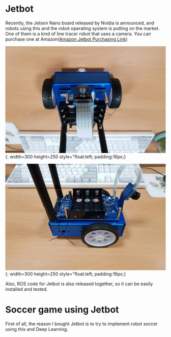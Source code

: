 # Jetbot 
Recently, the Jetson Nano board released by Nvidia is announced, and robots using this and the robot operating system is putting on the market. One of them is a kind of line tracer robot that uses a camera. You can purchase one at Amazon([Amazon  Jetbot Purchasing Link](https://www.amazon.com/gp/product/B07WMZ3KLY/ref=ppx_yo_dt_b_asin_title_o03_s00?ie=UTF8&psc=1))

![jetbot_image_1](/assets/jetbot_resize_1.jpg){: width=300 height=250 style="float:left; padding:16px;}

![jetbot_image_2](/assets/jetbot_resize_2.jpg){: width=300 height=250 style="float:left; padding:16px;}

Also, ROS code for Jetbot is also released together, so it can be easily installed and tested.

# Soccer game using Jetbot
First of all, the reason I bought Jetbot is to try to implement robot soccer using this and Deep Learning. 
